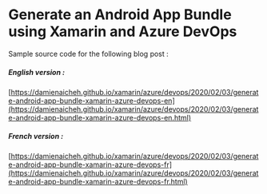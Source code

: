 # Generate an Android App Bundle using Xamarin and Azure DevOps

Sample source code for the following blog post :

##### English version :
[https://damienaicheh.github.io/xamarin/azure/devops/2020/02/03/generate-android-app-bundle-xamarin-azure-devops-en](https://damienaicheh.github.io/xamarin/azure/devops/2020/02/03/generate-android-app-bundle-xamarin-azure-devops-en.html)

##### French version :
[https://damienaicheh.github.io/xamarin/azure/devops/2020/02/03/generate-android-app-bundle-xamarin-azure-devops-fr](https://damienaicheh.github.io/xamarin/azure/devops/2020/02/03/generate-android-app-bundle-xamarin-azure-devops-fr.html)